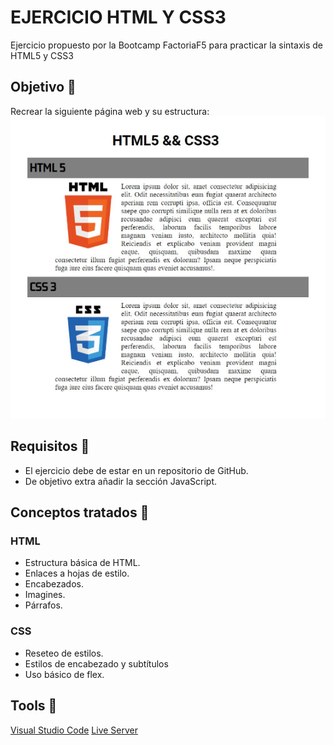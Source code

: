 # EJERCICIO HTML Y CSS3 

Ejercicio propuesto por la Bootcamp FactoriaF5 para practicar la sintaxis de HTML5 y CSS3

## Objetivo :dart:
Recrear la siguiente página web y su estructura:
![Web a clonar](./img/enun.PNG)

## Requisitos :pencil:

- El ejercicio debe de estar en un repositorio de GitHub.
- De objetivo extra añadir la sección JavaScript.
## Conceptos tratados :book:
### HTML

- Estructura básica de HTML.
- Enlaces a hojas de estilo.
- Encabezados.
- Imagines.
- Párrafos.
### CSS
- Reseteo de estilos.
- Estilos de encabezado y subtítulos
- Uso básico de flex.
## Tools :wrench:
[Visual Studio Code](https://code.visualstudio.com/)
[Live Server ](https://code.visualstudio.com/) 
